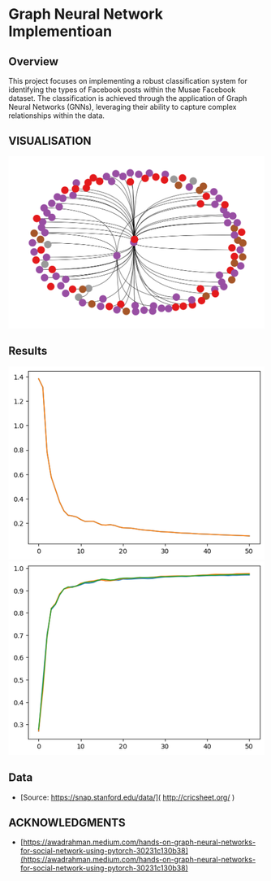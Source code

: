 
# Graph Neural Network Implementioan




## Overview

This project focuses on implementing a robust classification system for identifying the types of Facebook posts within the Musae Facebook dataset. The classification is achieved through the application of Graph Neural Networks (GNNs), leveraging their ability to capture complex relationships within the data.

## VISUALISATION
![](visualisation.png)

## Results

![](https://github.com/chefwork24/Graph_Neural_Networks/blob/main/output.png)
![](https://github.com/chefwork24/Graph_Neural_Networks/blob/main/output_1.png)


## Data

 - [Source: https://snap.stanford.edu/data/]( http://cricsheet.org/ )

## ACKNOWLEDGMENTS
  - [https://awadrahman.medium.com/hands-on-graph-neural-networks-for-social-network-using-pytorch-30231c130b38](https://awadrahman.medium.com/hands-on-graph-neural-networks-for-social-network-using-pytorch-30231c130b38)
